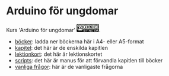 # Arduino för ungdomar

Kurs 'Arduino för ungdomar' ![CC-BY-NC-SA](CC-BY-NC-SA.png).

* [böcker](boecker/README.md): ladda ner böckerna här i A4- eller A5-format
* [kapitel](kapitel/README.md): det här är de enskilda kapitlen
* [lektionkort](kapitel/lektionskort/README.md): det här är lektionskortet
* [scripts](scripts/README.md): det här är manus för att förvandla kapitlen till böcker
* [vanliga frågor](faq.md): här är de vanligaste frågorna
